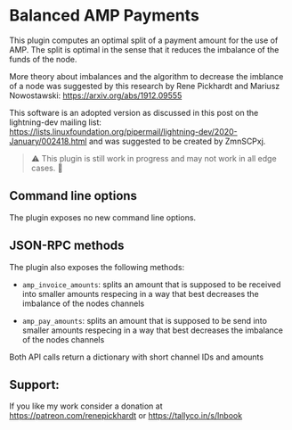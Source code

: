 # Balanced AMP Payments

This plugin computes an optimal split of a payment amount for the use of AMP.
The split is optimal in the sense that it reduces the imbalance of the funds of the node.

More theory about imbalances and the algorithm to decrease the imblance of a node was
suggested by this research by Rene Pickhardt and Mariusz Nowostawski: https://arxiv.org/abs/1912.09555

This software is an adopted version as discussed in this post on the lightning-dev mailing
list: https://lists.linuxfoundation.org/pipermail/lightning-dev/2020-January/002418.html
and was suggested to be created by ZmnSCPxj.

> :warning: This plugin is still work in progress and may not work in all edge cases. :construction:

## Command line options

The plugin exposes no new command line options.
   
## JSON-RPC methods

The plugin also exposes the following methods:

 - `amp_invoice_amounts`: splits an amount that is supposed to be received into smaller amounts respecing in a way that best decreases the imbalance of the nodes channels

 - `amp_pay_amounts`: splits an amount that is supposed to be send into smaller amounts respecing in a way that best decreases the imbalance of the nodes channels

Both API calls return a dictionary with short channel IDs and amounts
   
## Support: 
If you like my work consider a donation at https://patreon.com/renepickhardt or https://tallyco.in/s/lnbook


[lib]: https://github.com/ElementsProject/lightning/pull/1888
